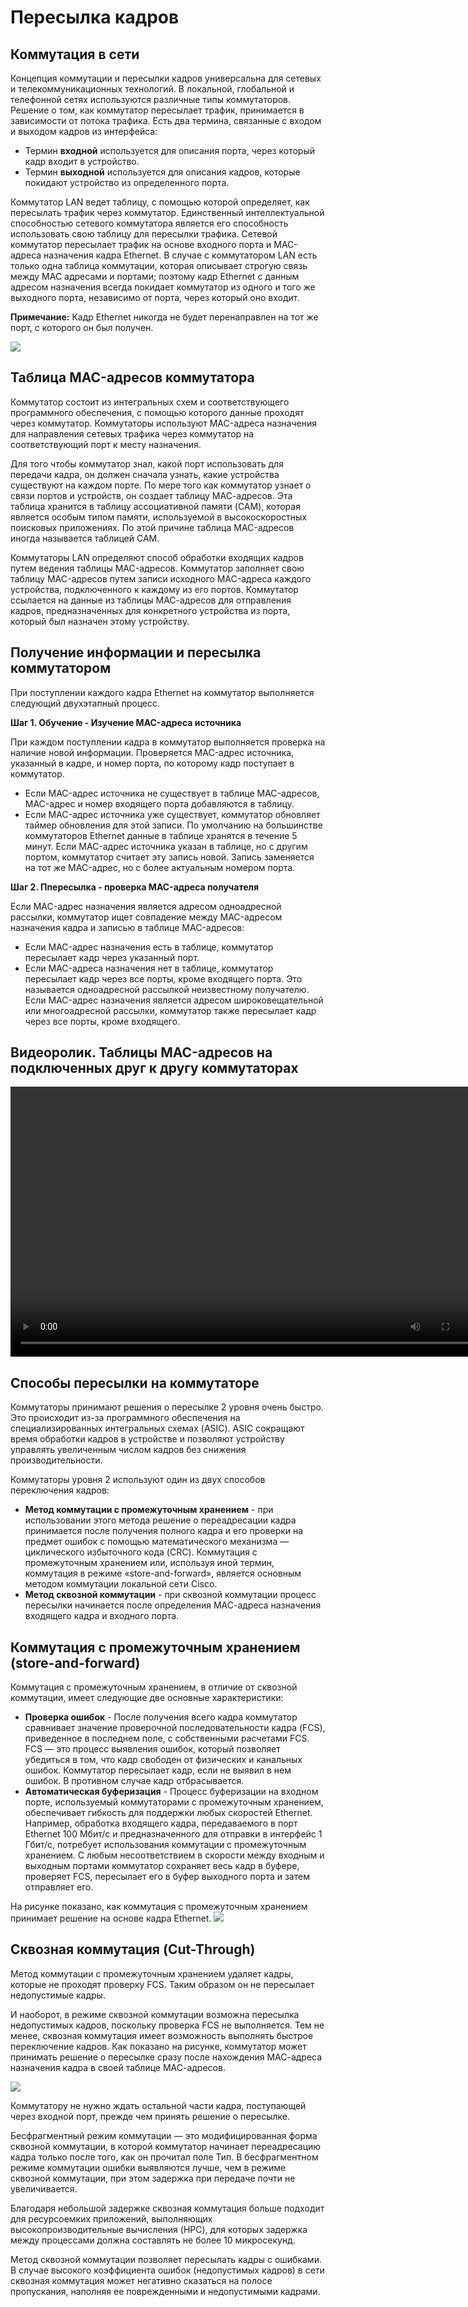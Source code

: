 # Пересылка кадров

<!-- 2.1.1 -->
## Коммутация в сети
Концепция коммутации и пересылки кадров универсальна для сетевых и телекоммуникационных технологий. В локальной, глобальной и телефонной сетях используются различные типы коммутаторов.
Решение о том, как коммутатор пересылает трафик, принимается в зависимости от потока трафика. Есть два термина, связанные с входом и выходом кадров из интерфейса:
- Термин **входной** используется для описания порта, через который кадр входит в устройство.
- Термин **выходной** используется для описания кадров, которые покидают устройство из определенного порта.

Коммутатор LAN ведет таблицу, с помощью которой определяет, как пересылать трафик через коммутатор. Единственный интеллектуальной способностью сетевого коммутатора является его способность использовать свою таблицу для пересылки трафика. Сетевой коммутатор пересылает трафик на основе входного порта и MAC-адреса назначения кадра Ethernet. В случае с коммутатором LAN есть только одна таблица коммутации, которая описывает строгую связь между MAC адресами и портами; поэтому кадр Ethernet с данным адресом назначения всегда покидает коммутатор из одного и того же выходного порта, независимо от порта, через который оно входит.

**Примечание:** Кадр Ethernet никогда не будет перенаправлен на тот же порт, с которого он был получен.

![](./assets/2.1.1.gif)

<!-- 2.1.2 -->
## Таблица MAC-адресов коммутатора

Коммутатор состоит из интегральных схем и соответствующего программного обеспечения, с помощью которого данные проходят через коммутатор. Коммутаторы используют MAC-адреса назначения для направления сетевых трафика через коммутатор на соответствующий порт к месту назначения.

Для того чтобы коммутатор знал, какой порт использовать для передачи кадра, он должен сначала узнать, какие устройства существуют на каждом порте. По мере того как коммутатор узнает о связи портов и устройств, он создает таблицу МАС-адресов. Эта таблица хранится в таблицу ассоциативной памяти (CAM), которая является особым типом памяти, используемой в высокоскоростных поисковых приложениях. По этой причине таблица MAC-адресов иногда называется таблицей CAM.

Коммутаторы LAN определяют способ обработки входящих кадров путем ведения таблицы MAC-адресов. Коммутатор заполняет свою таблицу MAC-адресов путем записи исходного MAC-адреса каждого устройства, подключенного к каждому из его портов. Коммутатор ссылается на данные из таблицы МАС-адресов для отправления кадров, предназначенных для конкретного устройства из порта, который был назначен этому устройству.

<!-- 2.1.3 -->
## Получение информации и пересылка коммутатором
При поступлении каждого кадра Ethernet на коммутатор выполняется следующий двухэтапный процесс.

**Шаг 1. Обучение - Изучение MAC-адреса источника**

При каждом поступлении кадра в коммутатор выполняется проверка на наличие новой информации. Проверяется MAC-адрес источника, указанный в кадре, и номер порта, по которому кадр поступает в коммутатор.

- Если MAC-адрес источника не существует в таблице MAC-адресов, MAC-адрес и номер входящего порта добавляются в таблицу.
- Если MAC-адрес источника уже существует, коммутатор обновляет таймер обновления для этой записи. По умолчанию на большинстве коммутаторов Ethernet данные в таблице хранятся в течение 5 минут. Если MAC-адрес источника указан в таблице, но с другим портом, коммутатор считает эту запись новой. Запись заменяется на тот же MAC-адрес, но с более актуальным номером порта.

**Шаг 2. Ппересылка - проверка MAC-адреса получателя**

Если MAC-адрес назначения является адресом одноадресной рассылки, коммутатор ищет совпадение между MAC-адресом назначения кадра и записью в таблице MAC-адресов:

- Если MAC-адрес назначения есть в таблице, коммутатор пересылает кадр через указанный порт.
- Если MAC-адреса назначения нет в таблице, коммутатор пересылает кадр через все порты, кроме входящего порта. Это называется одноадресной рассылкой неизвестному получателю. Если MAC-адрес назначения является адресом широковещательной или многоадресной рассылки, коммутатор также пересылает кадр через все порты, кроме входящего.

<!-- 2.1.4 -->
## Видеоролик. Таблицы MAC-адресов на подключенных друг к другу коммутаторах

<video width="768" height="432" controls>
  <source src="https://github.com/nsalab-tmn/learn-ccna2/raw/main/2.1-frame-forwarding/assets/2.1.4.mp4" type='video/mp4; codecs="avc1.42E01E, mp4a.40.2"'>
</video>

<!-- 2.1.5 -->
## Способы пересылки на коммутаторе

Коммутаторы принимают решения о пересылке 2 уровня очень быстро. Это происходит из-за программного обеспечения на специализированных интегральных схемах (ASIC). ASIC сокращают время обработки кадров в устройстве и позволяют устройству управлять увеличенным числом кадров без снижения производительности.

Коммутаторы уровня 2 используют один из двух способов переключения кадров:

- **Метод коммутации с промежуточным хранением** - при использовании этого метода решение о переадресации кадра принимается после получения полного кадра и его проверки на предмет ошибок с помощью математического механизма — циклического избыточного кода (CRC). Коммутация с промежуточным хранением или, используя иной термин, коммутация в режиме «store-and-forward», является основным методом коммутации локальной сети Cisco.
- **Метод сквозной коммутации** - при сквозной коммутации процесс пересылки начинается после определения МАС-адреса назначения входящего кадра и входного порта.

<!-- 2.1.6 -->
## Коммутация с промежуточным хранением (store-and-forward)
Коммутация с промежуточным хранением, в отличие от сквозной коммутации, имеет следующие две основные характеристики:

- **Проверка ошибок** - После получения всего кадра коммутатор сравнивает значение проверочной последовательности кадра (FCS), приведенное в последнем поле, с собственными расчетами FCS. FCS — это процесс выявления ошибок, который позволяет убедиться в том, что кадр свободен от физических и канальных ошибок. Коммутатор пересылает кадр, если не выявил в нем ошибок. В противном случае кадр отбрасывается.
- **Автоматическая буферизация** - Процесс буферизации на входном порте, используемый коммутаторами с промежуточным хранением, обеспечивает гибкость для поддержки любых скоростей Ethernet. Например, обработка входящего кадра, передаваемого в порт Ethernet 100 Мбит/с и предназначенного для отправки в интерфейс 1 Гбит/с, потребует использования коммутации с промежуточным хранением. С любым несоответствием в скорости между входным и выходным портами коммутатор сохраняет весь кадр в буфере, проверяет FCS, пересылает его в буфер выходного порта и затем отправляет его.

На рисунке показано, как коммутация с промежуточным хранением принимает решение на основе кадра Ethernet.
![](./assets/2.1.6.png)

<!-- 2.1.7 -->
## Сквозная коммутация (Cut-Through)

Метод коммутации с промежуточным хранением удаляет кадры, которые не проходят проверку FCS. Таким образом он не пересылает недопустимые кадры.

И наоборот, в режиме сквозной коммутации возможна пересылка недопустимых кадров, поскольку проверка FCS не выполняется. Тем не менее, сквозная коммутация имеет возможность выполнять быстрое переключение кадров. Как показано на рисунке, коммутатор может принимать решение о пересылке сразу после нахождения МАС-адреса назначения кадра в своей таблице МАС-адресов.

![](./assets/2.1.7.png)

Коммутатору не нужно ждать остальной части кадра, поступающей через входной порт, прежде чем принять решение о пересылке.

Бесфрагментный режим коммутации — это модифицированная форма сквозной коммутации, в которой коммутатор начинает переадресацию кадра только после того, как он прочитал поле Тип. В бесфрагментном режиме коммутации ошибки выявляются лучше, чем в режиме сквозной коммутации, при этом задержка при передаче почти не увеличивается.

Благодаря небольшой задержке сквозная коммутация больше подходит для ресурсоемких приложений, выполняющих высокопроизводительные вычисления (HPC), для которых задержка между процессами должна составлять не более 10 микросекунд.

Метод сквозной коммутации позволяет пересылать кадры с ошибками. В случае высокого коэффициента ошибок (недопустимых кадров) в сети сквозная коммутация может негативно сказаться на полосе пропускания, наполняя ее поврежденными и недопустимыми кадрами.

<!-- 2.1.8 -->